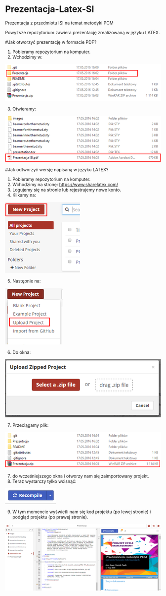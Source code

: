 # Prezentacja-Latex-SI
Prezentacja z przedmiotu ISI na temat metodyki PCM

Powyższe repozytorium zawiera prezentację zrealizowaną w języku LATEX.

#Jak otworzyć prezentację w formacie PDF?

1. Pobieramy repozytorium na komputer.
2. Wchodzimy w:

![alt tag](README/1.PNG)

3. Otwieramy:

![alt tag](README/2.PNG)

#Jak odtworzyć wersję napisaną w języku LATEX?

1. Pobieramy repozytorium na komputer.
2. Wchodzimy na stronę: https://www.sharelatex.com/
3. Logujemy się na stronie lub rejestrujemy nowe konto.
4. Klikamy na:

![alt tag](README/3.PNG)

5. Następnie na:

![alt tag](README/4.PNG)

6. Do okna:

![alt tag](README/5.PNG)

7. Przeciągamy plik:

![alt tag](README/6.PNG)

7. do wcześniejszego okna i otworzy nam się zaimportowany projekt.
8. Teraz wystarczy tylko wcisnąć:

![alt tag](README/7.PNG)

9. W tym momencie wyświetli nam się kod projektu (po lewej stronie) i podgląd projektu (po prawej stronie).

![alt tag](README/8.PNG)
